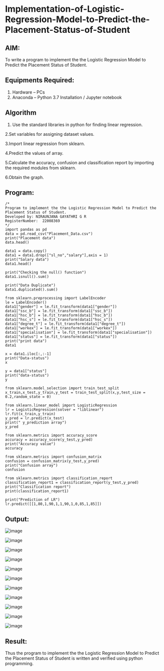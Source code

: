 # Implementation-of-Logistic-Regression-Model-to-Predict-the-Placement-Status-of-Student

## AIM:
To write a program to implement the the Logistic Regression Model to Predict the Placement Status of Student.

## Equipments Required:
1. Hardware – PCs
2. Anaconda – Python 3.7 Installation / Jupyter notebook

## Algorithm
1. Use the standard libraries in python for finding linear regression.

2.Set variables for assigning dataset values.

3.Import linear regression from sklearn.

4.Predict the values of array.

5.Calculate the accuracy, confusion and classification report by importing the required modules from sklearn.

6.Obtain the graph. 

## Program:
```
/*
Program to implement the the Logistic Regression Model to Predict the Placement Status of Student.
Developed by: NIRAUNJANA GAYATHRI G R
RegisterNumber:  22008369
*/
import pandas as pd
data = pd.read_csv("Placement_Data.csv")
print("Placement data")
data.head()

data1 = data.copy()
data1 = data1.drop(["sl_no","salary"],axis = 1)
print("Salary data")
data1.head()

print("Checking the null() function")
data1.isnull().sum()

print("Data Duplicate")
data1.duplicated().sum()

from sklearn.preprocessing import LabelEncoder
le = LabelEncoder()
data1["gender"] = le.fit_transform(data1["gender"])
data1["ssc_b"] = le.fit_transform(data1["ssc_b"])
data1["hsc_b"] = le.fit_transform(data1["hsc_b"])
data1["hsc_s"] = le.fit_transform(data1["hsc_s"])
data1["degree_t"] = le.fit_transform(data1["degree_t"])
data1["workex"] = le.fit_transform(data1["workex"])
data1["specialisation"] = le.fit_transform(data1["specialisation"])
data1["status"] = le.fit_transform(data1["status"])
print("print data")
data1

x = data1.iloc[:,:-1]
print("Data-status")
x

y = data1["status"]
print("data-status")
y

from sklearn.model_selection import train_test_split
x_train,x_test,y_train,y_test = train_test_split(x,y,test_size = 0.2,random_state = 0)

from sklearn.linear_model import LogisticRegression
lr = LogisticRegression(solver = "liblinear")
lr.fit(x_train,y_train)
y_pred = lr.predict(x_test)
print(" y_prediction array")
y_pred

from sklearn.metrics import accuracy_score
accuracy = accuracy_score(y_test,y_pred)
print("Accuracy value")
accuracy

from sklearn.metrics import confusion_matrix
confusion = confusion_matrix(y_test,y_pred)
print("Confusion array")
confusion

from sklearn.metrics import classification_report
classification_report1 = classification_report(y_test,y_pred)
print("Classification report")
print(classification_report1)

print("Prediction of LR")
lr.predict([[1,80,1,90,1,1,90,1,0,85,1,85]])

```

## Output:
![image](https://user-images.githubusercontent.com/119395610/235344682-24108ebc-7c4b-4a6b-adc3-aeba1a0734b4.png)

![image](https://user-images.githubusercontent.com/119395610/235344690-30edfdc4-3ddf-478d-9409-effc60acac99.png)

![image](https://user-images.githubusercontent.com/119395610/235344707-28c39344-cd66-4b09-a4e5-ddce01a98ecd.png)

![image](https://user-images.githubusercontent.com/119395610/235344720-ef608bb3-b5ab-4acd-b2e1-97228322fe79.png)

![image](https://user-images.githubusercontent.com/119395610/235344730-f4676f1c-b642-40ec-be3b-17cf27bfc149.png)

![image](https://user-images.githubusercontent.com/119395610/235344743-028d7ded-635b-4e85-aa6e-2f8cd91751de.png)

![image](https://user-images.githubusercontent.com/119395610/235344752-da829ed5-f09f-4dda-a183-f1e109674716.png)

![image](https://user-images.githubusercontent.com/119395610/235344759-6a8581a7-70b7-4bb7-9181-b8adce137ec4.png)

![image](https://user-images.githubusercontent.com/119395610/235344772-72ea722e-0020-489f-be61-ecbcac55e2e6.png)

![image](https://user-images.githubusercontent.com/119395610/235344778-5121373f-147e-40ee-aca0-f21017c0c649.png)

![image](https://user-images.githubusercontent.com/119395610/235344787-3d80576f-74a5-4ce8-a418-3798a477ced9.png)


## Result:
Thus the program to implement the the Logistic Regression Model to Predict the Placement Status of Student is written and verified using python programming.
